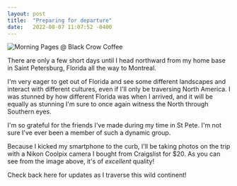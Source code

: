 ```yaml
---
layout: post
title:  "Preparing for departure"
date:   2022-08-07 11:07:52 -0400
---
```


![Morning Pages @ Black Crow
Coffee](/images/morning-pages-at-black-crow-coffee.jpg)

There are only a few short days until I head northward from my home base
in Saint Petersburg, Florida all the way to Montreal.

I'm very eager to get out of Florida and see some different landscapes and
interact with different cultures, even if I'll only be traversing North
America. I was stunned by how different Florida was when I arrived, and it
will be equally as stunning I'm sure to once again witness the North
through Southern eyes.

I'm so grateful for the friends I've made during my time in St Pete. I'm
not sure I've ever been a member of such a dynamic group.

Because I kicked my smartphone to the curb, I'll be taking photos on the
trip with a Nikon Coolpix camera I bought from Craigslist for $20. As you
can see from the image above, it's of _excellent_ quality!

Check back here for updates as I traverse this wild continent!
